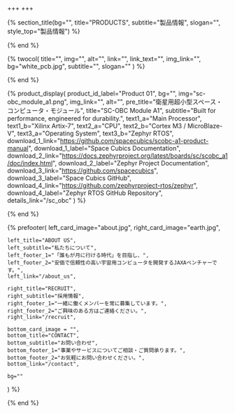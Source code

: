 +++
+++

{% section_title(bg="", title="PRODUCTS", subtitle="製品情報", slogan="", style_top="製品情報") %}
<!--display element -->
{% end %}

{% twocol(
	title="",
	img="",
	alt="",
	link="",
	link_text="",
	img_link="",
	bg="white_pcb.jpg",
	subtitle="",
	slogan=""
) %}
<!-- no text -->
{% end %}

{% product_display(
	product_id_label="Product 01",
	bg="",
	img="sc-obc_module_a1.png",
	img_link="",
	alt="",
	pre_title="衛星用超小型スペース・コンピュータ・モジュール",
	title="SC-OBC Module A1",
	subtitle="Built for performance, engineered for durability.",
	text1_a="Main Processor",
	text1_b="Xilinx Artix-7",
	text2_a="CPU",
	text2_b="Cortex M3 / MicroBlaze-V",
	text3_a="Operating System",
	text3_b="Zephyr RTOS",
	download_1_link="https://github.com/spacecubics/scobc-a1-product-manual",
	download_1_label="Space Cubics Documentation",
	download_2_link="https://docs.zephyrproject.org/latest/boards/sc/scobc_a1/doc/index.html",
	download_2_label="Zephyr Project Documentation",
	download_3_link="https://github.com/spacecubics",
	download_3_label="Space Cubics GitHub",
	download_4_link="https://github.com/zephyrproject-rtos/zephyr",
	download_4_label="Zephyr RTOS GitHub Repository",
	details_link="/sc_obc"
) %}
<!-- no text -->
{% end %}

{% prefooter(
	left_card_image="about.jpg",
	right_card_image="earth.jpg",

	left_title="ABOUT US",
	left_subtitle="私たちについて",
	left_footer_1="「誰もが月に行ける時代」を目指し、",
	left_footer_2="安価で信頼性の高い宇宙用コンピュータを開発するJAXAベンチャーです。",
	left_link="/about_us",

	right_title="RECRUIT",
	right_subtitle="採用情報",
	right_footer_1="一緒に働くメンバーを常に募集しています。",
	right_footer_2="ご興味のある方はご連絡ください。",
	right_link="/recruit",

	bottom_card_image = "",
	bottom_title="CONTACT",
	bottom_subtitle="お問い合わせ",
	bottom_footer_1="事業やサービスについてご相談・ご質問承ります。",
	bottom_footer_2="お気軽にお問い合わせください。",
	bottom_link="/contact",

	bg=""
) %}
<!--display element -->
{% end %}

